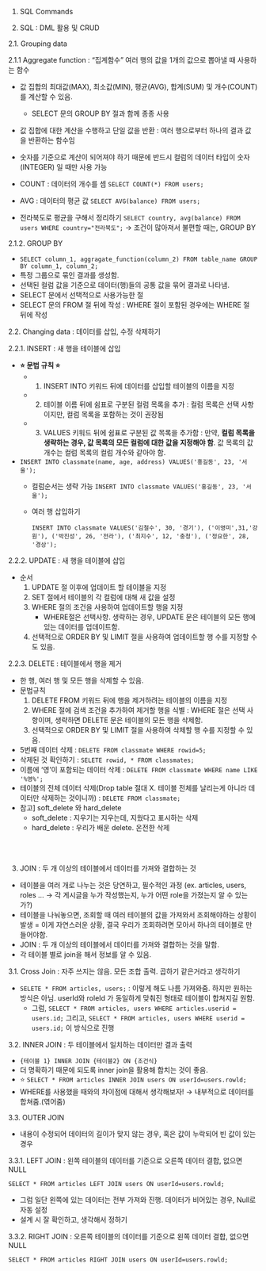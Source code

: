 1. SQL Commands



2. SQL : DML 활용 및 CRUD

2.1. Grouping data

2.1.1 Aggregate function : “집계함수” 여러 행의 값을 1개의 값으로 뽑아낼 때 사용하는 함수

- 값 집합의 최대값(MAX), 최소값(MIN), 평균(AVG), 합계(SUM) 및 개수(COUNT)를 계산할 수 있음.
    - SELECT 문의 GROUP BY 절과 함께 종종 사용
- 값 집합에 대한 계산을 수행하고 단일 값을 반환 : 여러 행으로부터 하나의 결과 값을 반환하는 함수임
- 숫자를 기준으로 계산이 되어져야 하기 때문에 반드시 컬럼의 데이터 타입이 숫자(INTEGER) 일 때만 사용 가능

- COUNT : 데이터의 개수를 셈 `SELECT COUNT(*) FROM users;`
- AVG : 데이터의 평균 값 `SELECT AVG(balance) FROM users;`
- 전라북도로 평균을 구해서 정리하기 `SELECT country, avg(balance) FROM users WHERE country="전라북도";` → 조건이 많아져서 불편할 때는, GROUP BY

2.1.2. GROUP BY 

- `SELECT column_1, aggragate_function(column_2) FROM table_name GROUP BY column_1, column_2;`
- 특정 그룹으로 묶인 결과를 생성함.
- 선택된 컬럼 값을 기준으로 데이터(행)들의 공통 값을 묶어 결과로 나타냄.
- SELECT 문에서 선택적으로 사용가능한 절
- SELECT 문의 FROM 절 뒤에 작성 : WHERE 절이 포함된 경우에는 WHERE 절 뒤에 작성


2.2. Changing data : 데이터를 삽입, 수정 삭제하기

2.2.1. INSERT : 새 행을 테이블에 삽입

- **⭐ 문법 규칙 ⭐**
    - 1) INSERT INTO 키워드 뒤에 데이터를 삽입할 테이블의 이름을 지정
    - 2) 테이블 이름 뒤에 쉼표로 구분된 컬럼 목록을 추가 : 컬럼 목록은 선택 사항이지만, 컬럼 목록을 포함하는 것이 권장됨
    - 3) VALUES 키워드 뒤에 쉼표로 구분된 값 목록을 추가함 : 만약, **컬럼 목록을 생략하는 경우, 값 목록의 모든 컬럼에 대한 값을 지정해야 함**. 값 목록의 값 개수는 컬럼 목록의 컬럼 개수와 같아야 함.
- `INSERT INTO classmate(name, age, address) VALUES('홍길동', 23, '서울');`
    - 컬럼순서는 생략 가능 `INSERT INTO classmate VALUES('홍길동', 23, '서울');`
    - 여러 행 삽입하기
        
        `INSERT INTO classmate VALUES('김철수', 30, '경기'), ('이영미',31,'강원'), ('박진성', 26, '전라'), ('최지수', 12, '충청'), ('정요한', 28, '경상');`
        

2.2.2. UPDATE : 새 행을 테이블에 삽입

- 순서
    1) UPDATE 절 이후에 업데이트 할 테이블을 지정
    2) SET 절에서 테이블의 각 컬럼에 대해 새 값을 설정
    3) WHERE 절의 조건을 사용하여 업데이트할 행을 지정
        - WHERE절은 선택사항. 생략하는 경우, UPDATE 문은 테이블의 모든 행에 있는 데이터를 업데이트함.
    4) 선택적으로 ORDER BY 및 LIMIT 절을 사용하여 업데이트할 행 수를 지정할 수도 있음.

2.2.3. DELETE : 테이블에서 행을 제거

- 한 행, 여러 행 및 모든 행을 삭제할 수 있음.
- 문법규칙
     1) DELETE FROM 키워드 뒤에 행을 제거하려는 테이블의 이름을 지정
     2) WHERE 절에 검색 조건을 추가하여 제거할 행을 식별 : WHERE 절은 선택 사항이며, 생략하면 DELETE 문은 테이블의 모든 행을 삭제함.
     3) 선택적으로 ORDER BY 및 LIMIT 절을 사용하여 삭제할 행 수를 지정할 수 있음.
- 5번째 데이터 삭제 : `DELETE FROM classmate WHERE rowid=5;`
- 삭제된 것 확인하기 : `SELETE rowid, * FROM classmates;`
- 이름에 ‘영’이 포함되는 데이터 삭제 : `DELETE FROM classmate WHERE name LIKE '%영%';`
- 테이블의 전체 데이터 삭제(Drop table 절대 X. 테이블 전체를 날리는게 아니라 데이터만 삭제하는 것이니까)  : `DELETE FROM classmate;`
- 참고] soft_delete 와 hard_delete
    - soft_delete : 지우기는 지우는데, 지웠다고 표시하는 삭제
    - hard_delete : 우리가 배운 delete. 온전한 삭제

<br>
<br>

3. JOIN : 두 개 이상의 테이블에서 데이터를 가져와 결합하는 것


- 테이블을 여러 개로 나누는 것은 당연하고, 필수적인 과정 (ex. articles, users, roles … → 각 게시글을 누가 작성했는지, 누가 어떤 role을 가졌는지 알 수 있는가?)
- 테이블을 나눠놓으면, 조회할 때 여러 테이블의 값을 가져와서 조회해야하는 상황이 발생 = 이게 자연스러운 상황, 결국 우리가 조회하려면 모아서 하나의 테이블로 만들어야함.
- JOIN : 두 개 이상의 테이블에서 데이터를 가져와 결합하는 것을 말함.
- 각 테이블 별로 join을 해서 정보를 알 수 있음.

3.1. Cross Join : 자주 쓰지는 않음. 모든 조합 출력. 곱하기 같은거라고 생각하기

- `SELETE * FROM articles, users;` : 이렇게 해도 나름 가져와줌. 하지만 원하는 방식은 아님. userId와 roleId 가 동일하게 맞춰진 형태로 테이블이 합쳐지길 원함.    
    - 그럼, `SELECT * FROM articles, users WHERE articles.userid = users.id;` 그리고, `SELECT * FROM articles, users WHERE userid = users.id;` 이 방식으로 진행

3.2. INNER JOIN : 두 테이블에서 일치하는 데이터만 결과 출력

- `{테이블 1} INNER JOIN {테이블2} ON {조건식}`
- 더 명확하기 때문에 되도록 inner join을 활용해 합치는 것이 좋음.
- ⭐ `SELECT * FROM articles INNER JOIN users ON userId=users.rowld;`
- WHERE를 사용했을 때와의 차이점에 대해서 생각해보자! → 내부적으로 데이터를 합쳐줌.(엮어줌)

3.3. OUTER JOIN

- 내용이 수정되어 데이터의 길이가 맞지 않는 경우, 혹은 값이 누락되어 빈 값이 있는 경우

3.3.1. LEFT JOIN : 왼쪽 테이블의 데이터를 기준으로 오른쪽 데이터 결합, 없으면 NULL

`SELECT * FROM articles LEFT JOIN users ON userId=users.rowld;`

- 그럼 일단 왼쪽에 있는 데이터는 전부 가져와 진행. 데이터가 비어있는 경우, Null로 자동 설정
- 설계 시 잘 확인하고, 생각해서 정하기

3.3.2. RIGHT JOIN : 오른쪽 테이블의 데이터를 기준으로 왼쪽 데이터 결합, 없으면 NULL

`SELECT * FROM articles RIGHT JOIN users ON userId=users.rowld;`